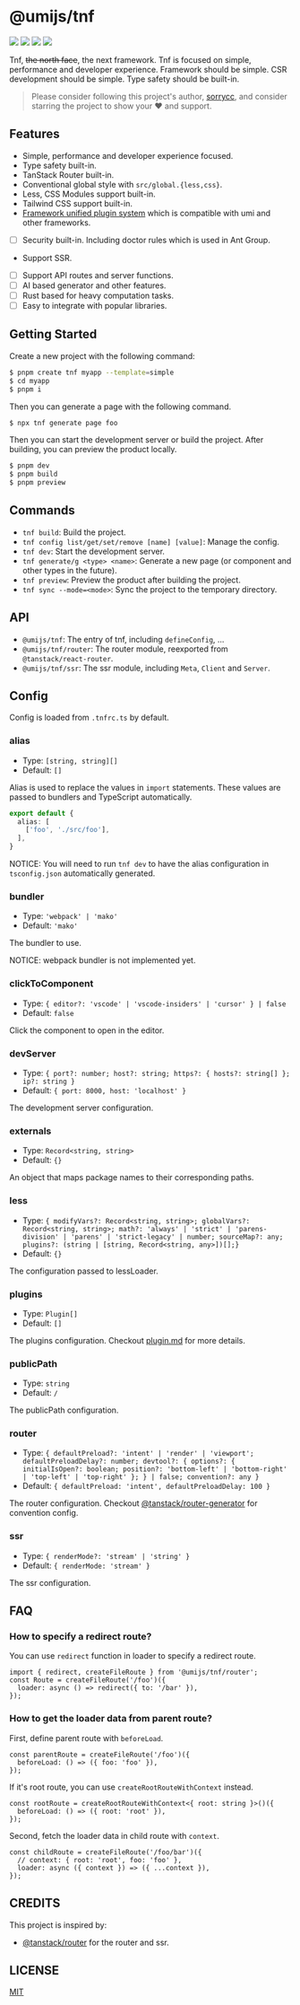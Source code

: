 # @umijs/tnf

[![](https://badgen.net/npm/v/@umijs/tnf)](https://www.npmjs.com/package/@umijs/tnf)
[![](https://badgen.net/npm/dm/@umijs/tnf)](https://www.npmjs.com/package/@umijs/tnf)
[![](https://github.com/umijs/tnf/actions/workflows/ci.yml/badge.svg)](https://github.com/umijs/tnf/actions/workflows/ci.yml)
[![](https://badgen.net/npm/license/umi)](https://www.npmjs.com/package/@umijs/tnf)

Tnf, ~~the north face~~, the next framework. Tnf is focused on simple, performance and developer experience. Framework should be simple. CSR development should be simple. Type safety should be built-in.

> Please consider following this project's author, [sorrycc](https://github.com/sorrycc), and consider starring the project to show your ❤️ and support.

## Features

- Simple, performance and developer experience focused.
- Type safety built-in.
- TanStack Router built-in.
- Conventional global style with `src/global.{less,css}`.
- Less, CSS Modules support built-in.
- Tailwind CSS support built-in.
- [Framework unified plugin system](./docs/plugin.md) which is compatible with umi and other frameworks.
- [ ] Security built-in. Including doctor rules which is used in Ant Group.
- Support SSR.
- [ ] Support API routes and server functions.
- [ ] AI based generator and other features.
- [ ] Rust based for heavy computation tasks.
- [ ] Easy to integrate with popular libraries.

## Getting Started

Create a new project with the following command:

```bash
$ pnpm create tnf myapp --template=simple
$ cd myapp
$ pnpm i
```

Then you can generate a page with the following command.

```bash
$ npx tnf generate page foo
```

Then you can start the development server or build the project. After building, you can preview the product locally.

```bash
$ pnpm dev
$ pnpm build
$ pnpm preview
```

## Commands

- `tnf build`: Build the project.
- `tnf config list/get/set/remove [name] [value]`: Manage the config.
- `tnf dev`: Start the development server.
- `tnf generate/g <type> <name>`: Generate a new page (or component and other types in the future).
- `tnf preview`: Preview the product after building the project.
- `tnf sync --mode=<mode>`: Sync the project to the temporary directory.

## API

- `@umijs/tnf`: The entry of tnf, including `defineConfig`, ...
- `@umijs/tnf/router`: The router module, reexported from `@tanstack/react-router`.
- `@umijs/tnf/ssr`: The ssr module, including `Meta`, `Client` and `Server`.

## Config

Config is loaded from `.tnfrc.ts` by default.

### alias

- Type: `[string, string][]`
- Default: `[]`

Alias is used to replace the values in `import` statements. These values are passed to bundlers and TypeScript automatically.

```ts
export default {
  alias: [
    ['foo', './src/foo'],
  ],
}
```

NOTICE: You will need to run `tnf dev` to have the alias configuration in `tsconfig.json` automatically generated.

### bundler

- Type: `'webpack' | 'mako'`
- Default: `'mako'`

The bundler to use.

NOTICE: webpack bundler is not implemented yet.

### clickToComponent

- Type: `{ editor?: 'vscode' | 'vscode-insiders' | 'cursor' } | false`
- Default: `false`

Click the component to open in the editor.

### devServer

- Type: `{ port?: number; host?: string; https?: { hosts?: string[] }; ip?: string }`
- Default: `{ port: 8000, host: 'localhost' }`

The development server configuration.

### externals

- Type: `Record<string, string>`
- Default: `{}`

An object that maps package names to their corresponding paths.

### less

- Type: `{ modifyVars?: Record<string, string>; globalVars?: Record<string, string>; math?: 'always' | 'strict' | 'parens-division' | 'parens' | 'strict-legacy' | number; sourceMap?: any; plugins?: (string | [string, Record<string, any>])[];}`
- Default: `{}`

The configuration passed to lessLoader.

### plugins

- Type: `Plugin[]`
- Default: `[]`

The plugins configuration. Checkout [plugin.md](./docs/plugin.md) for more details.

### publicPath

- Type: `string`
- Default: `/`

The publicPath configuration.

### router

- Type: `{ defaultPreload?: 'intent' | 'render' | 'viewport'; defaultPreloadDelay?: number; devtool?: { options?: { initialIsOpen?: boolean; position?: 'bottom-left' | 'bottom-right' | 'top-left' | 'top-right' }; } | false; convention?: any }`
- Default: `{ defaultPreload: 'intent', defaultPreloadDelay: 100 }`

The router configuration. Checkout [@tanstack/router-generator](https://github.com/TanStack/router/blob/cc05ad8/packages/router-generator/src/config.ts#L22-L67) for convention config.

### ssr

- Type: `{ renderMode?: 'stream' | 'string' }`
- Default: `{ renderMode: 'stream' }`

The ssr configuration.

## FAQ

### How to specify a redirect route?

You can use `redirect` function in loader to specify a redirect route.

```tsx
import { redirect, createFileRoute } from '@umijs/tnf/router';
const Route = createFileRoute('/foo')({
  loader: async () => redirect({ to: '/bar' }),
});
```

### How to get the loader data from parent route?

First, define parent route with `beforeLoad`.

```tsx
const parentRoute = createFileRoute('/foo')({
  beforeLoad: () => ({ foo: 'foo' }),
});
```

If it's root route, you can use `createRootRouteWithContext` instead.

```tsx
const rootRoute = createRootRouteWithContext<{ root: string }>()({
  beforeLoad: () => ({ root: 'root' }),
});
```

Second, fetch the loader data in child route with `context`.

```tsx
const childRoute = createFileRoute('/foo/bar')({
  // context: { root: 'root', foo: 'foo' },
  loader: async ({ context }) => ({ ...context }),
});
```

## CREDITS

This project is inspired by:

- [@tanstack/router](https://github.com/TanStack/router) for the router and ssr.

## LICENSE

[MIT](LICENSE)
